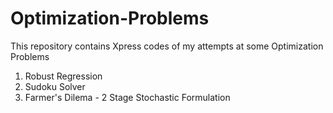 # Optimization-Problems
This repository contains Xpress codes of my attempts at some Optimization Problems

1. Robust Regression
2. Sudoku Solver
3. Farmer's Dilema - 2 Stage Stochastic Formulation
